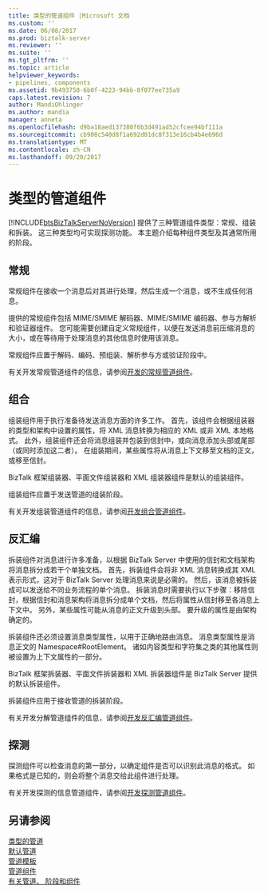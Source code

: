```yaml
---
title: 类型的管道组件 |Microsoft 文档
ms.custom: ''
ms.date: 06/08/2017
ms.prod: biztalk-server
ms.reviewer: ''
ms.suite: ''
ms.tgt_pltfrm: ''
ms.topic: article
helpviewer_keywords:
- pipelines, components
ms.assetid: 9b493758-6b0f-4223-94bb-8f077ee735a9
caps.latest.revision: 7
author: MandiOhlinger
ms.author: mandia
manager: anneta
ms.openlocfilehash: d9ba18aed137380f6b3d491ad52cfcee94bf111a
ms.sourcegitcommit: cb908c540d8f1a692d01dc8f313e16cb4b4e696d
ms.translationtype: MT
ms.contentlocale: zh-CN
ms.lasthandoff: 09/20/2017
---
```

# <a name="types-of-pipeline-components"></a>类型的管道组件
[!INCLUDE[btsBizTalkServerNoVersion](../includes/btsbiztalkservernoversion-md.md)] 提供了三种管道组件类型：常规、组装和拆装。 这三种类型均可实现探测功能。 本主题介绍每种组件类型及其通常所用的阶段。  
  
## <a name="general"></a>常规  
 常规组件在接收一个消息后对其进行处理，然后生成一个消息，或不生成任何消息。  
  
 提供的常规组件包括 MIME/SMIME 解码器、MIME/SMIME 编码器、参与方解析和验证器组件。 您可能需要创建自定义常规组件，以便在发送消息前压缩消息的大小，或在等待用于处理消息的其他信息时使用该消息。  
  
 常规组件应置于解码、编码、预组装、解析参与方或验证阶段中。  
  
 有关开发常规管道组件的信息，请参阅[开发的常规管道组件](../core/developing-a-general-pipeline-component.md)。  
  
## <a name="assembling"></a>组合  
 组装组件用于执行准备待发送消息方面的许多工作。 首先，该组件会根据组装器的类型和架构中设置的属性，将 XML 消息转换为相应的 XML 或非 XML 本地格式。 此外，组装组件还会将消息组装并包装到信封中，或向消息添加头部或尾部（或同时添加这二者）。 在组装期间，某些属性将从消息上下文移至文档的正文，或移至信封。  
  
 BizTalk 框架组装器、平面文件组装器和 XML 组装器组件是默认的组装组件。  
  
 组装组件应置于发送管道的组装阶段。  
  
 有关开发组装管道组件的信息，请参阅[开发组合管道组件](../core/developing-an-assembling-pipeline-component.md)。  
  
## <a name="disassembling"></a>反汇编  
 拆装组件对消息进行许多准备，以根据 BizTalk Server 中使用的信封和文档架构将消息拆分成若干个单独文档。 首先，拆装组件会将非 XML 消息转换成其 XML 表示形式，这对于 BizTalk Server 处理消息来说是必需的。 然后，该消息被拆装成可以发送给不同业务流程的单个消息。 拆装消息时需要执行以下步骤：移除信封，根据信封和消息架构将消息拆分成单个文档，然后将属性从信封移至各消息上下文中。 另外，某些属性可能从消息的正文升级到头部。 要升级的属性是由架构确定的。  
  
 拆装组件还必须设置消息类型属性，以用于正确地路由消息。 消息类型属性是消息正文的 Namespace#RootElement。 诸如内容类型和字符集之类的其他属性则被设置为上下文属性的一部分。  
  
 BizTalk 框架拆装器、平面文件拆装器和 XML 拆装器组件是 BizTalk Server 提供的默认拆装组件。  
  
 拆装组件应用于接收管道的拆装阶段。  
  
 有关开发分解管道组件的信息，请参阅[开发反汇编管道组件](../core/developing-a-disassembling-pipeline-component.md)。  
  
## <a name="probing"></a>探测  
 探测组件可以检查消息的第一部分，以确定组件是否可以识别此消息的格式。 如果格式是已知的，则会将整个消息交给此组件进行处理。  
  
 有关开发探测的信息管道组件，请参阅[开发探测管道组件](../core/developing-a-probing-pipeline-component.md)。  
  
## <a name="see-also"></a>另请参阅  
 [类型的管道](../core/types-of-pipelines.md)   
 [默认管道](../core/default-pipelines.md)   
 [管道模板](../core/pipeline-templates.md)   
 [管道组件](../core/pipeline-components.md)   
 [有关管道、 阶段和组件](../core/about-pipelines-stages-and-components.md)
